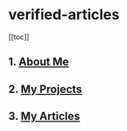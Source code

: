 # verified-articles

[[toc]]

## 1. [About Me](/about)
## 2. [My Projects](/projects)
## 3. [My Articles](/articles)